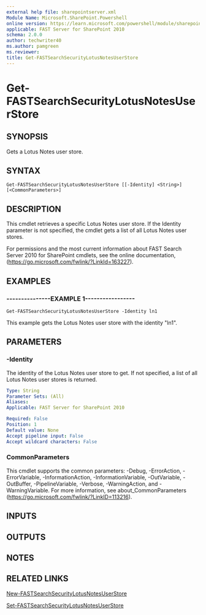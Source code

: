 ```yaml
---
external help file: sharepointserver.xml
Module Name: Microsoft.SharePoint.Powershell
online version: https://learn.microsoft.com/powershell/module/sharepoint-server/get-fastsearchsecuritylotusnotesuserstore
applicable: FAST Server for SharePoint 2010
schema: 2.0.0
author: techwriter40
ms.author: pamgreen
ms.reviewer:
title: Get-FASTSearchSecurityLotusNotesUserStore
---
```


# Get-FASTSearchSecurityLotusNotesUserStore

## SYNOPSIS
Gets a Lotus Notes user store.

## SYNTAX

```
Get-FASTSearchSecurityLotusNotesUserStore [[-Identity] <String>] [<CommonParameters>]
```

## DESCRIPTION
This cmdlet retrieves a specific Lotus Notes user store.
If the Identity parameter is not specified, the cmdlet gets a list of all Lotus Notes user stores.

For permissions and the most current information about FAST Search Server 2010 for SharePoint cmdlets, see the online documentation, (https://go.microsoft.com/fwlink/?LinkId=163227).

## EXAMPLES

### ---------------EXAMPLE 1-----------------
```
Get-FASTSearchSecurityLotusNotesUserStore -Identity ln1
```

This example gets the Lotus Notes user store with the identity "ln1".

## PARAMETERS

### -Identity
The identity of the Lotus Notes user store to get.
If not specified, a list of all Lotus Notes user stores is returned.

```yaml
Type: String
Parameter Sets: (All)
Aliases: 
Applicable: FAST Server for SharePoint 2010

Required: False
Position: 1
Default value: None
Accept pipeline input: False
Accept wildcard characters: False
```

### CommonParameters
This cmdlet supports the common parameters: -Debug, -ErrorAction, -ErrorVariable, -InformationAction, -InformationVariable, -OutVariable, -OutBuffer, -PipelineVariable, -Verbose, -WarningAction, and -WarningVariable. For more information, see about_CommonParameters (https://go.microsoft.com/fwlink/?LinkID=113216).

## INPUTS

## OUTPUTS

## NOTES

## RELATED LINKS

[New-FASTSearchSecurityLotusNotesUserStore](New-FASTSearchSecurityLotusNotesUserStore.md)

[Set-FASTSearchSecurityLotusNotesUserStore](Set-FASTSearchSecurityLotusNotesUserStore.md)
